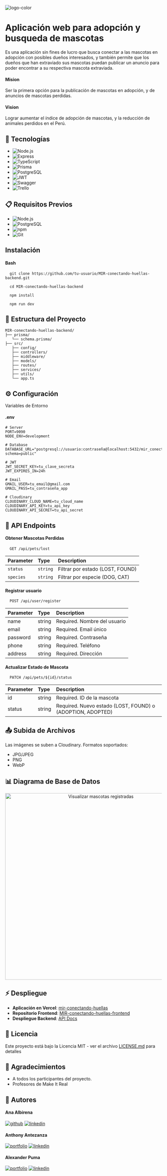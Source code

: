 ![logo-color](https://github.com/user-attachments/assets/4bfc5671-9f28-4340-a1fc-7f97d110e2f9)
# Aplicación web para adopción y busqueda de mascotas

Es una aplicación sin fines de lucro que busca conectar a las mascotas en adopción con posibles dueños interesados, y también permite que los dueños que han extraviado sus mascotas puedan publicar un anuncio para poder encontrar a su respectiva mascota extraviada.

#### Mision 

Ser la primera opción para la publicación de mascotas en adopción, y de anuncios de mascotas perdidas.

#### Vision

Lograr aumentar el índice de adopción de mascotas, y la reducción de animales perdidos en el Perú.

## 🚀 Tecnologías
* ![Node.js](https://img.shields.io/badge/Node.js-339933?style=for-the-badge&logo=node.js&logoColor=white)
* ![Express](https://img.shields.io/badge/Express-000000?style=for-the-badge&logo=express&logoColor=white)
* ![TypeScript](https://img.shields.io/badge/TypeScript-3178C6?style=for-the-badge&logo=typescript&logoColor=white)
* ![Prisma](https://img.shields.io/badge/Prisma-2D3748?style=for-the-badge&logo=prisma&logoColor=white)
* ![PostgreSQL](https://img.shields.io/badge/PostgreSQL-336791?style=for-the-badge&logo=postgresql&logoColor=white)
* ![JWT](https://img.shields.io/badge/JWT-000000?style=for-the-badge&logo=json-web-tokens&logoColor=white)
* ![Swagger](https://img.shields.io/badge/Swagger-85EA2D?style=for-the-badge&logo=swagger&logoColor=white)
* ![Trello](https://img.shields.io/badge/Trello-0079BF?style=for-the-badge&logo=trello&logoColor=white)
  

## 📋 Requisitos Previos
* ![Node.js](https://img.shields.io/badge/Node.js-339933?style=for-the-badge&logo=node.js&logoColor=white)
* ![PostgreSQL](https://img.shields.io/badge/PostgreSQL-336791?style=for-the-badge&logo=postgresql&logoColor=white)
* ![npm](https://img.shields.io/badge/npm-CB3837?style=for-the-badge&logo=npm&logoColor=white)
* ![Git](https://img.shields.io/badge/Git-F05032?style=for-the-badge&logo=git&logoColor=white)


## Instalación

#### Bash

```
  git clone https://github.com/tu-usuario/MIR-conectando-huellas-backend.git

  cd MIR-conectando-huellas-backend

  npm install

  npm run dev
```


## 📁 Estructura del Proyecto
```
MIR-conectando-huellas-backend/
├── prisma/
   └── schema.prisma/
├── src/
   ├── config/         
   ├── controllers/    
   ├── middleware/     
   ├── models/         
   ├── routes/         
   ├── services/       
   ├── utils/          
   └── app.ts          
```

## ⚙️ Configuración
Variables de Entorno

#### .env
```
# Server
PORT=9090
NODE_ENV=development

# Database
DATABASE_URL="postgresql://usuario:contraseña@localhost:5432/mir_conectando_huellas?schema=public"

# JWT
JWT_SECRET_KEY=tu_clave_secreta
JWT_EXPIRES_IN=24h

# Email
GMAIL_USER=tu_email@gmail.com
GMAIL_PASS=tu_contraseña_app

# Cloudinary
CLOUDINARY_CLOUD_NAME=tu_cloud_name
CLOUDINARY_API_KEY=tu_api_key
CLOUDINARY_API_SECRET=tu_api_secret
```


## 🔗 API Endpoints

#### Obtener Mascotas Perdidas

```
  GET /api/pets/lost    
```

| Parameter | Type     | Description                |
| :-------- | :------- | :------------------------- |
| `status` | `string` | Filtrar por estado (LOST, FOUND)  |
| `species` | `string` | Filtrar por especie (DOG, CAT)  |

#### Registrar usuario

```
  POST /api/user/register
```

| Parameter | Type | Description |
| :-------- | :------- | :-------------------------------- |
| name | string | Required. Nombre del usuario |
| email | string | Required. Email único |
| password | string | Required. Contraseña |
| phone | string | Required. Teléfono |
| address | string | Required. Dirección |

#### Actualizar Estado de Mascota

```
  PATCH /api/pets/${id}/status
```

| Parameter | Type | Description |
| :-------- | :------- | :------------------------- |
| id | string | Required. ID de la mascota |
| status | string | Required. Nuevo estado (LOST, FOUND) o (ADOPTION, ADOPTED) |

## 📤 Subida de Archivos
Las imágenes se suben a Cloudinary. Formatos soportados:
* JPG/JPEG
* PNG
* WebP

## 📊 Diagrama de Base de Datos

<p align="center">
  <img src="https://github.com/user-attachments/assets/31ef805b-ac0b-4053-9b1f-f362d4841c35" alt="Visualizar mascotas registradas" width="600"/>
</p>

## ⚡ Despliegue 

- **Aplicación en Vercel**: [mir-conectando-huellas](https://mir-conectando-huellas.vercel.app/)
- **Repositorio Frontend**: [MIR-conectando-huellas-frontend](https://github.com/annalbirena/MIR-conectando-huellas.git)
- **Despliegue Backend**: [API Docs](https://mir-conectando-huellas-backend.onrender.com/api/docs)


## 📝 Licencia
Este proyecto está bajo la Licencia MIT - ver el archivo [LICENSE.md](LICENSE.md) para detalles 

## 🙏 Agradecimientos
* A todos los participantes del proyecto.
* Profesores de Make It Real



## 🔗 Autores
#### Ana Albirena
[![github](https://img.shields.io/badge/github-000?style=for-the-badge&logo=github&logoColor=white)](https://github.com/annalbirena)
[![linkedin](https://img.shields.io/badge/linkedin-0A66C2?style=for-the-badge&logo=linkedin&logoColor=white)](https://www.linkedin.com/in/ana-albirena/)

#### Anthony Antezanza
[![portfolio](https://img.shields.io/badge/github-000?style=for-the-badge&logo=github&logoColor=white)](https://github.com/Akuma2522)
[![linkedin](https://img.shields.io/badge/linkedin-0A66C2?style=for-the-badge&logo=linkedin&logoColor=white)](https://www.linkedin.com/)
#### Alexander Puma
[![portfolio](https://img.shields.io/badge/github-000?style=for-the-badge&logo=github&logoColor=white)](https://github.com/AlexPumaPrado)
[![linkedin](https://img.shields.io/badge/linkedin-0A66C2?style=for-the-badge&logo=linkedin&logoColor=white)](https://www.linkedin.com/in/alexander-puma-prado/)
